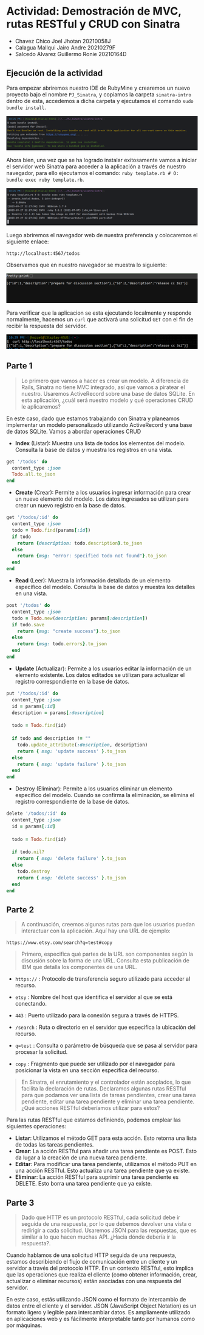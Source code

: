 # Actividad: Demostración de MVC, rutas RESTful y CRUD con Sinatra

- Chavez Chico Joel Jhotan 20210058J
- Calagua Mallqui Jairo Andre 20210279F
- Salcedo Alvarez Guillermo Ronie 20210164D

## Ejecución de la actividad
Para empezar abriremos nuestro IDE de RubyMine y crearemos un nuevo proyecto bajo el nombre `PJ_Sinatra`, y copiamos la carpeta `sinatra-intro` dentro de esta, accedemos a dicha carpeta y ejecutamos el comando `sudo bundle install`.

![](img/1.png)

Ahora bien, una vez que se ha logrado instalar exitosamente vamos a iniciar el servidor web Sinatra para acceder a la aplicación a través de nuestro navegador, para ello ejecutamos el comando: `ruby template.rb # O: bundle exec ruby template.rb`.

![](img/2.png)


Luego abriremos el navegador web de nuestra preferencia y colocaremos el siguiente enlace:
```
http://localhost:4567/todos
```
Observamos que en nuestro navegador se muestra lo siguiente:

![](img/3.png)


Para verificar que la aplicacion se esta ejecutando localmente y responde normalmente, hacemos un `curl` que activará una solicitud `GET` con el fin de recibir la respuesta del servidor.

![](img/4.png)


## Parte 1
> Lo primero que vamos a hacer es crear un modelo. A diferencia de Rails, Sinatra no tiene MVC integrado, así que vamos a piratear el nuestro. Usaremos ActiveRecord sobre una base de datos SQLite. En esta aplicación, ¿cuál será nuestro modelo y qué operaciones CRUD le aplicaremos?


En este caso, dado que estamos trabajando con Sinatra y planeamos implementar un modelo personalizado utilizando ActiveRecord y una base de datos SQLite. Vamos a abordar operaciones CRUD

- **Index** (Listar): Muestra una lista de todos los elementos del modelo. Consulta la base de datos y muestra los registros en una vista.

```ruby
get '/todos' do
  content_type :json
  Todo.all.to_json
end
```

- **Create** (Crear): Permite a los usuarios ingresar información para crear un nuevo elemento del modelo. Los datos ingresados se utilizan para crear un nuevo registro en la base de datos.

```ruby
get '/todos/:id' do
  content_type :json
  todo = Todo.find(params[:id])
  if todo
    return {description: todo.description}.to_json
  else
    return {msg: "error: specified todo not found"}.to_json
  end
end
```


- **Read** (Leer): Muestra la información detallada de un elemento específico del modelo. Consulta la base de datos y muestra los detalles en una vista.
```ruby
post '/todos' do
  content_type :json
  todo = Todo.new(description: params[:description])
  if todo.save
    return {msg: "create success"}.to_json
  else
    return {msg: todo.errors}.to_json
  end
end
```

- **Update** (Actualizar): Permite a los usuarios editar la información de un elemento existente. Los datos editados se utilizan para actualizar el registro correspondiente en la base de datos.
```ruby
put '/todos/:id' do
  content_type :json
  id = params[:id]
  description = params[:description]

  todo = Todo.find(id)

  if todo and description != ""
    todo.update_attribute(:description, description)
    return { msg: 'update success' }.to_json
  else
    return { msg: 'update failure' }.to_json
  end
end
```

- Destroy (Eliminar): Permite a los usuarios eliminar un elemento específico del modelo. Cuando se confirma la eliminación, se elimina el registro correspondiente de la base de datos.
```ruby
delete '/todos/:id' do
  content_type :json
  id = params[:id]

  todo = Todo.find(id)

  if todo.nil?
    return { msg: 'delete failure' }.to_json
  else
    todo.destroy
    return { msg: 'delete success' }.to_json
  end
end
```
## Parte 2
> A continuación, creemos algunas rutas para que los usuarios puedan interactuar con la aplicación. Aquí hay una URL de ejemplo:
```
https://www.etsy.com/search?q=test#copy
```
> Primero, especifica qué partes de la URL son componentes según la discusión sobre la forma de una URL. Consulta esta publicación de IBM que detalla los componentes de una URL.



- `https://` : Protocolo de transferencia seguro utilizado para acceder al recurso.

- `etsy` : Nombre del host que identifica el servidor al que se está conectando.
- `443` : Puerto utilizado para la conexión segura a través de HTTPS.

- `/search` : Ruta o directorio en el servidor que especifica la ubicación del recurso.

- `q=test` : Consulta o parámetro de búsqueda que se pasa al servidor para procesar la solicitud.

- `copy` : Fragmento que puede ser utilizado por el navegador para posicionar la vista en una sección específica del recurso.

> En Sinatra, el enrutamiento y el controlador están acoplados, lo que facilita la declaración de rutas. Declaramos algunas rutas RESTful para que podamos ver una lista de tareas pendientes, crear una tarea pendiente, editar una tarea pendiente y eliminar una tarea pendiente. ¿Qué acciones RESTful deberíamos utilizar para estos?

Para las rutas RESTful que estamos definiendo, podemos emplear las siguientes operaciones:

- **Listar**: Utilizamos el método GET para esta acción. Esto retorna una lista de todas las tareas pendientes.
- **Crear**: La acción RESTful para añadir una tarea pendiente es POST. Esto da lugar a la creación de una nueva tarea pendiente.
- **Editar**: Para modificar una tarea pendiente, utilizamos el método PUT en una acción RESTful. Esto actualiza una tarea pendiente que ya existe.
- **Eliminar**: La acción RESTful para suprimir una tarea pendiente es DELETE. Esto borra una tarea pendiente que ya existe.

## Parte 3
> Dado que HTTP es un protocolo RESTful, cada solicitud debe ir seguida de una respuesta, por lo que debemos devolver una vista o redirigir a cada solicitud. Usaremos JSON para las respuestas, que es similar a lo que hacen muchas API. ¿Hacia dónde debería ir la respuesta?.


Cuando hablamos de una solicitud HTTP seguida de una respuesta, estamos describiendo el flujo de comunicación entre un cliente y un servidor a través del protocolo HTTP. En un contexto RESTful, esto implica que las operaciones que realiza el cliente (como obtener información, crear, actualizar o eliminar recursos) están asociadas con una respuesta del servidor.

En este caso, estás utilizando JSON como el formato de intercambio de datos entre el cliente y el servidor. JSON (JavaScript Object Notation) es un formato ligero y legible para intercambiar datos. Es ampliamente utilizado en aplicaciones web y es fácilmente interpretable tanto por humanos como por máquinas.